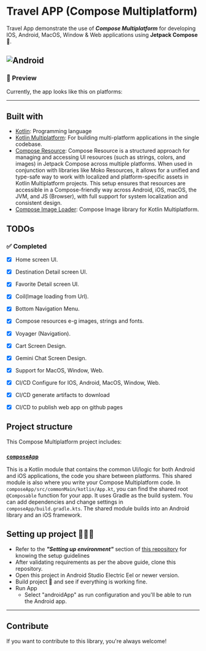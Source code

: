 #  Travel APP (Compose Multiplatform)

Travel App demonstrate the use of
_**Compose Multiplatform**_ for developing IOS, Android, MacOS, Window & Web applications
using **Jetpack Compose** 🚀.

## ![Android](https://img.shields.io/badge/Android-black.svg?style=for-the-badge&logo=android) 


### 📱 Preview

Currently, the app looks like this on platforms:


---

## Built with 

- [Kotlin](kotlinlang.org): Programming language
- [Kotlin Multiplatform](https://kotlinlang.org/docs/multiplatform.html): For building multi-platform applications in the single codebase.
- [Compose Resource](https://www.jetbrains.com/help/kotlin-multiplatform-dev/compose-multiplatform-resources.html): 
Compose Resource is a structured approach for managing and accessing UI resources (such as strings, colors, and images) in Jetpack Compose across multiple platforms. When used in conjunction with libraries like Moko Resources, it allows for a unified and type-safe way to work with localized and platform-specific assets in Kotlin Multiplatform projects. This setup ensures that resources are accessible in a Compose-friendly way across Android, iOS, macOS, the JVM, and JS (Browser), with full support for system localization and consistent design.
-  [Compose Image Loader](https://github.com/qdsfdhvh/compose-imageloader): Compose Image library for Kotlin Multiplatform.


## TODOs

### ✅ Completed
- [x] Home screen UI.
- [x] Destination Detail screen UI.
- [x] Favorite Detail screen UI.
- [x] Coil(Image loading from Url).
- [x] Bottom Navigation Menu.
- [x] Compose resources e-g images, strings and fonts.
- [x] Voyager (Navigation).
- [x] Cart Screen Design.
- [x] Gemini Chat Screen Design.
- [x] Support for MacOS, Window, Web.
- [x] CI/CD Configure for IOS, Android, MacOS, Window, Web.
- [x] CI/CD generate artifacts to download
- [x] CI/CD to publish web app on github pages


## Project structure 

This Compose Multiplatform project includes:

### [`composeApp`](/composeApp)
This is a Kotlin module that contains the common UI/logic for both Android and iOS applications, the code you share between platforms.
This shared module is also where you write your Compose Multiplatform code. In `composeApp/src/commonMain/kotlin/App.kt`, you can find the shared root `@Composable` function for your app.
It uses Gradle as the build system. You can add dependencies and change settings in `composeApp/build.gradle.kts`. The shared module builds into an Android library and an iOS framework.

## Setting up project 👨🏻‍💻

- Refer to the ***"Setting up environment"*** section of [this repository](https://github.com/JetBrains/compose-multiplatform-ios-android-template/main/README.md) 
for knowing the setup guidelines
- After validating requirements as per the above guide, clone this repository.
- Open this project in Android Studio Electric Eel or newer version.
- Build project 🔨 and see if everything is working fine.
- Run App
  - Select "androidApp" as run configuration and you'll be able to run the Android app.


---

## Contribute

If you want to contribute to this library, you're always welcome!


